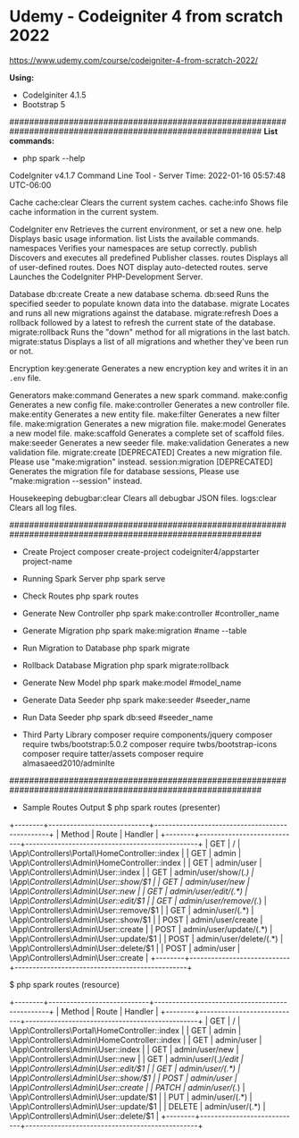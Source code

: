 # Udemy - Codeigniter 4 from scratch 2022

https://www.udemy.com/course/codeigniter-4-from-scratch-2022/

**Using:**
- CodeIginiter 4.1.5
- Bootstrap 5

###########################################################################################################
**List commands:**
- php spark --help

CodeIgniter v4.1.7 Command Line Tool - Server Time: 2022-01-16 05:57:48 UTC-06:00

Cache
  cache:clear        Clears the current system caches.
  cache:info         Shows file cache information in the current system.

CodeIgniter
  env                Retrieves the current environment, or set a new one.
  help               Displays basic usage information.
  list               Lists the available commands.
  namespaces         Verifies your namespaces are setup correctly.
  publish            Discovers and executes all predefined Publisher classes.
  routes             Displays all of user-defined routes. Does NOT display auto-detected routes.
  serve              Launches the CodeIgniter PHP-Development Server.

Database
  db:create          Create a new database schema.
  db:seed            Runs the specified seeder to populate known data into the database.
  migrate            Locates and runs all new migrations against the database.
  migrate:refresh    Does a rollback followed by a latest to refresh the current state of the database.
  migrate:rollback   Runs the "down" method for all migrations in the last batch.
  migrate:status     Displays a list of all migrations and whether they've been run or not.

Encryption
  key:generate       Generates a new encryption key and writes it in an `.env` file.

Generators
  make:command       Generates a new spark command.
  make:config        Generates a new config file.
  make:controller    Generates a new controller file.
  make:entity        Generates a new entity file.
  make:filter        Generates a new filter file.
  make:migration     Generates a new migration file.
  make:model         Generates a new model file.
  make:scaffold      Generates a complete set of scaffold files.
  make:seeder        Generates a new seeder file.
  make:validation    Generates a new validation file.
  migrate:create     [DEPRECATED] Creates a new migration file. Please use "make:migration" instead.
  session:migration  [DEPRECATED] Generates the migration file for database sessions, Please use  "make:migration --session" instead.

Housekeeping
  debugbar:clear     Clears all debugbar JSON files.
  logs:clear         Clears all log files.

###########################################################################################################
- Create Project
composer create-project codeigniter4/appstarter project-name

- Running Spark Server
php spark serve

- Check Routes
php spark routes

- Generate New Controller
php spark make:controller #controller_name

- Generate Migration
php spark make:migration #name --table

- Run Migration to Database
php spark migrate

- Rollback Database Migration
php spark migrate:rollback

- Generate New Model
php spark make:model #model_name

- Generate Data Seeder
php spark make:seeder #seeder_name

- Run Data Seeder
php spark db:seed #seeder_name

- Third Party Library
composer require components/jquery
composer require twbs/bootstrap:5.0.2
composer require twbs/bootstrap-icons
composer require tatter/assets
composer require almasaeed2010/adminlte

###########################################################################################################

- Sample Routes Output
$ php spark routes (presenter)

+--------+----------------------------+------------------------------------------------+
| Method | Route                      | Handler                                        |
+--------+----------------------------+------------------------------------------------+
| GET    | /                          | \App\Controllers\Portal\HomeController::index  |
| GET    | admin                      | \App\Controllers\Admin\HomeController::index   |
| GET    | admin/user                 | \App\Controllers\Admin\User::index             |
| GET    | admin/user/show/(.*)       | \App\Controllers\Admin\User::show/$1           |
| GET    | admin/user/new             | \App\Controllers\Admin\User::new               |
| GET    | admin/user/edit/(.*)       | \App\Controllers\Admin\User::edit/$1           |
| GET    | admin/user/remove/(.*)     | \App\Controllers\Admin\User::remove/$1         |
| GET    | admin/user/(.*)            | \App\Controllers\Admin\User::show/$1           |
| POST   | admin/user/create          | \App\Controllers\Admin\User::create            |
| POST   | admin/user/update/(.*)     | \App\Controllers\Admin\User::update/$1         |
| POST   | admin/user/delete/(.*)     | \App\Controllers\Admin\User::delete/$1         |
| POST   | admin/user                 | \App\Controllers\Admin\User::create            |
+--------+----------------------------+------------------------------------------------+

$ php spark routes (resource)

+--------+----------------------------+------------------------------------------------+
| Method | Route                      | Handler                                        |
+--------+----------------------------+------------------------------------------------+
| GET    | /                          | \App\Controllers\Portal\HomeController::index  |
| GET    | admin                      | \App\Controllers\Admin\HomeController::index   |
| GET    | admin/user                 | \App\Controllers\Admin\User::index             |
| GET    | admin/user/new             | \App\Controllers\Admin\User::new               |
| GET    | admin/user/(.*)/edit       | \App\Controllers\Admin\User::edit/$1           |
| GET    | admin/user/(.*)            | \App\Controllers\Admin\User::show/$1           |
| POST   | admin/user                 | \App\Controllers\Admin\User::create            |
| PATCH  | admin/user/(.*)            | \App\Controllers\Admin\User::update/$1         |
| PUT    | admin/user/(.*)            | \App\Controllers\Admin\User::update/$1         |
| DELETE | admin/user/(.*)            | \App\Controllers\Admin\User::delete/$1         |
+--------+----------------------------+------------------------------------------------+